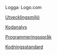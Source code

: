 Logga:
  Logo.com

[Utvecklingsmiljö](https://docs.google.com/document/d/1f_0ZHIlPEgJNugq9ONmOOvSxKIHRBfFfb5jr5TF2Stk/edit?usp=sharing)

[Kodanalys](https://docs.google.com/document/d/1O1wLIeYhRIPwpXu6x3uzLH0Io0B7zXKQkGfFgWYz4oY/edit)

[Programmeringsspråk](https://docs.google.com/document/d/1VkwMXnPVqV50sCPsOB7-Xf0UsK789FGrJtV7VqE3ceg/edit)

[Kodningsstandard](https://docs.google.com/document/d/1VkwMXnPVqV50sCPsOB7-Xf0UsK789FGrJtV7VqE3ceg/edit)


